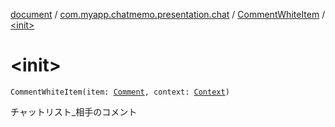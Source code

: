 [document](../../index.md) / [com.myapp.chatmemo.presentation.chat](../index.md) / [CommentWhiteItem](index.md) / [&lt;init&gt;](./-init-.md)

# &lt;init&gt;

`CommentWhiteItem(item: `[`Comment`](../../com.myapp.chatmemo.domain.model.value/-comment/index.md)`, context: `[`Context`](https://developer.android.com/reference/android/content/Context.html)`)`

チャットリスト_相手のコメント

